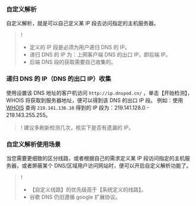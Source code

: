 ### 自定义解析
自定义解析，就是可以自己定义某 IP 段去访问指定的主机服务器。
>!
> - 定义的 IP 段是必须为用户递归 DNS 的 IP。
> - 递归 DNS 的 IP 为：上网客户端 DNS 的出口 IP，即后端 IP。
> - 后端 DNS 段的获取需要自己收集的。

### 递归 DNS 的 IP（DNS 的出口 IP）收集
使用设置该 DNS 地址的客户机访问 `http://ip.dnspod.cn/` ，单击【开始检测】，WHOIS 将获取到服务器地址，便可以得到该 DNS 的出口 IP 段。
例如：使用 [WHOIS](https://whois.cloud.tencent.com/) 查询 `219.141.136.10` 得到的 IP 段为：219.141.128.0 - 219.143.255.255。
>! 建议多刷新检测几次，核实下是否有遗漏的 IP。

### 自定义解析使用场景

当您需要更细致的区分线路，或者根据自己的需求定义某 IP 段访问指定的主机服务器，或者屏蔽某个 DNS/区域用户访问网站时，便可以开启自定义解析功能了。
>!
> - 【自定义线路】的优先级高于【系统定义的线路】。
> - 谷歌 DNS 仍旧遵循 google 扩展协议。

